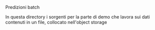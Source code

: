Predizioni batch

In questa directory i sorgenti per la parte di demo che lavora sui dati contenuti in un file, collocato nell'object storage

